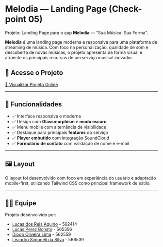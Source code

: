 # Melodia — Landing Page (Check-point 05)

Projeto: Landing Page para o app **Melodia** — "Sua Música, Sua Forma".

**Melodia** é uma landing page moderna e responsiva para uma plataforma de streaming de música. Com foco na personalização, qualidade de som e descoberta de novas músicas, o projeto apresenta de forma visual e atraente os principais recursos de um serviço musical inovador.

## 🚀 Acesse o Projeto

[🔗 Visualizar Projeto Online](https://techversefiap.github.io/CP05.Melodia.Front/)

---

## 🧩 Funcionalidades

- ✅ Interface responsiva e moderna
- ✅ Design com **Glassmorphism** e **modo escuro**
- ✅ Menu mobile com alternância de visibilidade
- ✅ Destaque para principais **features** do serviço
- ✅ **Player embutido** com integração SoundCloud
- ✅ **Formulário de contato** com validação de nome e e-mail

---

## 🖼️ Layout

O layout foi desenvolvido com foco em experiência do usuário e adaptação mobile-first, utilizando Tailwind CSS como principal framework de estilo.

---

## 👨‍💻 Equipe

Projeto desenvolvido por:  
- [Lucas dos Reis Aquino](https://github.com/LucassAquino) - 562414  
- [Lucas Perez Bonato](https://github.com/LucasBonato) - 565356  
- [Diogo Oliveira Lima](https://github.com/oliveiralimadiogo) - 562559  
- [Leandro Simoneli da Silva](https://github.com/Leo010906) - 566539  
